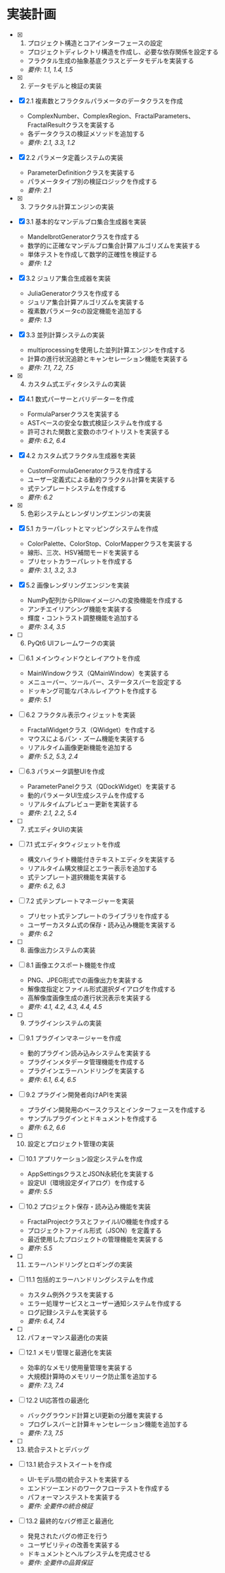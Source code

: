 # 実装計画

- [x] 1. プロジェクト構造とコアインターフェースの設定
  - プロジェクトディレクトリ構造を作成し、必要な依存関係を設定する
  - フラクタル生成の抽象基底クラスとデータモデルを実装する
  - _要件: 1.1, 1.4, 1.5_

- [x] 2. データモデルと検証の実装

- [x] 2.1 複素数とフラクタルパラメータのデータクラスを作成
  - ComplexNumber、ComplexRegion、FractalParameters、FractalResultクラスを実装する
  - 各データクラスの検証メソッドを追加する
  - _要件: 2.1, 3.3, 1.2_

- [x] 2.2 パラメータ定義システムの実装
  - ParameterDefinitionクラスを実装する
  - パラメータタイプ別の検証ロジックを作成する
  - _要件: 2.1_

- [x] 3. フラクタル計算エンジンの実装

- [x] 3.1 基本的なマンデルブロ集合生成器を実装
  - MandelbrotGeneratorクラスを作成する
  - 数学的に正確なマンデルブロ集合計算アルゴリズムを実装する
  - 単体テストを作成して数学的正確性を検証する
  - _要件: 1.2_

- [x] 3.2 ジュリア集合生成器を実装
  - JuliaGeneratorクラスを作成する
  - ジュリア集合計算アルゴリズムを実装する
  - 複素数パラメータcの設定機能を追加する
  - _要件: 1.3_

- [x] 3.3 並列計算システムの実装
  - multiprocessingを使用した並列計算エンジンを作成する
  - 計算の進行状況追跡とキャンセレーション機能を実装する
  - _要件: 7.1, 7.2, 7.5_

- [x] 4. カスタム式エディタシステムの実装

- [x] 4.1 数式パーサーとバリデーターを作成
  - FormulaParserクラスを実装する
  - ASTベースの安全な数式検証システムを作成する
  - 許可された関数と変数のホワイトリストを実装する
  - _要件: 6.2, 6.4_

- [x] 4.2 カスタム式フラクタル生成器を実装
  - CustomFormulaGeneratorクラスを作成する
  - ユーザー定義式による動的フラクタル計算を実装する
  - 式テンプレートシステムを作成する
  - _要件: 6.2_

- [x] 5. 色彩システムとレンダリングエンジンの実装

- [x] 5.1 カラーパレットとマッピングシステムを作成
  - ColorPalette、ColorStop、ColorMapperクラスを実装する
  - 線形、三次、HSV補間モードを実装する
  - プリセットカラーパレットを作成する
  - _要件: 3.1, 3.2, 3.3_

- [x] 5.2 画像レンダリングエンジンを実装
  - NumPy配列からPillowイメージへの変換機能を作成する
  - アンチエイリアシング機能を実装する
  - 輝度・コントラスト調整機能を追加する
  - _要件: 3.4, 3.5_

- [ ] 6. PyQt6 UIフレームワークの実装
- [ ] 6.1 メインウィンドウとレイアウトを作成
  - MainWindowクラス（QMainWindow）を実装する
  - メニューバー、ツールバー、ステータスバーを設定する
  - ドッキング可能なパネルレイアウトを作成する
  - _要件: 5.1_

- [ ] 6.2 フラクタル表示ウィジェットを実装
  - FractalWidgetクラス（QWidget）を作成する
  - マウスによるパン・ズーム機能を実装する
  - リアルタイム画像更新機能を追加する
  - _要件: 5.2, 5.3, 2.4_

- [ ] 6.3 パラメータ調整UIを作成
  - ParameterPanelクラス（QDockWidget）を実装する
  - 動的パラメータUI生成システムを作成する
  - リアルタイムプレビュー更新を実装する
  - _要件: 2.1, 2.2, 5.4_

- [ ] 7. 式エディタUIの実装
- [ ] 7.1 式エディタウィジェットを作成
  - 構文ハイライト機能付きテキストエディタを実装する
  - リアルタイム構文検証とエラー表示を追加する
  - 式テンプレート選択機能を実装する
  - _要件: 6.2, 6.3_

- [ ] 7.2 式テンプレートマネージャーを実装
  - プリセット式テンプレートのライブラリを作成する
  - ユーザーカスタム式の保存・読み込み機能を実装する
  - _要件: 6.2_

- [ ] 8. 画像出力システムの実装
- [ ] 8.1 画像エクスポート機能を作成
  - PNG、JPEG形式での画像出力を実装する
  - 解像度指定とファイル形式選択ダイアログを作成する
  - 高解像度画像生成の進行状況表示を実装する
  - _要件: 4.1, 4.2, 4.3, 4.4, 4.5_

- [ ] 9. プラグインシステムの実装
- [ ] 9.1 プラグインマネージャーを作成
  - 動的プラグイン読み込みシステムを実装する
  - プラグインメタデータ管理機能を作成する
  - プラグインエラーハンドリングを実装する
  - _要件: 6.1, 6.4, 6.5_

- [ ] 9.2 プラグイン開発者向けAPIを実装
  - プラグイン開発用のベースクラスとインターフェースを作成する
  - サンプルプラグインとドキュメントを作成する
  - _要件: 6.2, 6.6_

- [ ] 10. 設定とプロジェクト管理の実装
- [ ] 10.1 アプリケーション設定システムを作成
  - AppSettingsクラスとJSON永続化を実装する
  - 設定UI（環境設定ダイアログ）を作成する
  - _要件: 5.5_

- [ ] 10.2 プロジェクト保存・読み込み機能を実装
  - FractalProjectクラスとファイルI/O機能を作成する
  - プロジェクトファイル形式（JSON）を定義する
  - 最近使用したプロジェクトの管理機能を実装する
  - _要件: 5.5_

- [ ] 11. エラーハンドリングとロギングの実装
- [ ] 11.1 包括的エラーハンドリングシステムを作成
  - カスタム例外クラスを実装する
  - エラー処理サービスとユーザー通知システムを作成する
  - ログ記録システムを実装する
  - _要件: 6.4, 7.4_

- [ ] 12. パフォーマンス最適化の実装
- [ ] 12.1 メモリ管理と最適化を実装
  - 効率的なメモリ使用量管理を実装する
  - 大規模計算時のメモリリーク防止策を追加する
  - _要件: 7.3, 7.4_

- [ ] 12.2 UI応答性の最適化
  - バックグラウンド計算とUI更新の分離を実装する
  - プログレスバーと計算キャンセレーション機能を追加する
  - _要件: 7.3, 7.5_

- [ ] 13. 統合テストとデバッグ
- [ ] 13.1 統合テストスイートを作成
  - UI-モデル間の統合テストを実装する
  - エンドツーエンドのワークフローテストを作成する
  - パフォーマンステストを実装する
  - _要件: 全要件の統合検証_

- [ ] 13.2 最終的なバグ修正と最適化
  - 発見されたバグの修正を行う
  - ユーザビリティの改善を実装する
  - ドキュメントとヘルプシステムを完成させる
  - _要件: 全要件の品質保証_